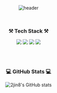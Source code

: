 <div align="center">

![header](https://capsule-render.vercel.app/api?type=waving&height=250&text=Welcome&fontAlignY=40&desc=2jin8's%20GitHub%20Profile&descAlignY=53&descAlign=56&animation=fadeIn&fontColor=f7f5f5)


<br/>

### ⚒️ Tech Stack ⚒️
<img src="https://img.shields.io/badge/JAVA-007396?style=for-the-badge&logo=Java&logoColor=white">
<img src="https://img.shields.io/badge/Spring-6DB33F?style=for-the-badge&logo=Spring&logoColor=white">
<img src="https://img.shields.io/badge/Spring Boot-6DB33F?style=for-the-badge&logo=Spring Boot&logoColor=white">
<img src="https://img.shields.io/badge/MySQL-4479A1?style=for-the-badge&logo=MySQL&logoColor=white">

<br/><br/>

### 💻 GitHub Stats 💻
![2jin8's GitHub stats](https://github-readme-stats.vercel.app/api?username=2jin8&show_icons=true)
</div>
